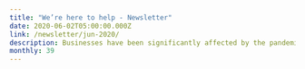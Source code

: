 ```yaml
---
title: "We’re here to help - Newsletter"
date: 2020-06-02T05:00:00.000Z
link: /newsletter/jun-2020/
description: Businesses have been significantly affected by the pandemic. This year, HPE is reaching out to help by expanding its presence to even more customers at the first ever HPE Discover Virtual Experience. The HPE Hack Shack remains an important destination for you at the event, where a variety of activities will show you how to accelerate your digital transformation and business recovery with Technology Workshops and Sessions.
monthly: 39
---
```

            